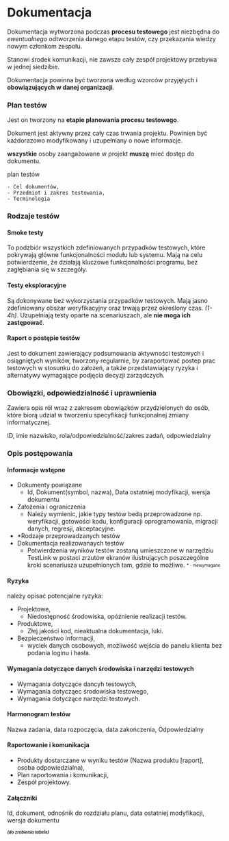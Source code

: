 # Dokumentacja

Dokumentacja wytworzona podczas **procesu testowego** jest niezbędna do *ewentualnego* odtworzenia danego etapu testów, czy przekazania wiedzy nowym członkom zespołu.

Stanowi środek komunikacji, nie zawsze cały zespół projektowy przebywa w jednej siedzibie.

Dokumentacja powinna być tworzona według wzorców przyjętych i **obowiązujących w danej organizacji**.

### Plan testów

Jest on tworzony na **etapie planowania procesu testowego**.

Dokument jest aktywny przez cały czas trwania projektu. Powinien być każdorazowo modyfikowany i uzupełniany o nowe informacje.

**wszystkie** osoby zaangażowane w projekt **muszą** mieć dostęp do dokumentu.

plan testów
```
- Cel dokumentów,
- Przedmiot i zakres testowania,
- Terminologia
```

### Rodzaje testów

#### Smoke testy
To podzbiór wszystkich zdefiniowanych przypadków testowych, które pokrywają główne funkcjonalności modułu lub systemu. Mają na celu potwierdzenie, że działają kluczowe funkcjonalności programu, bez zagłębiania się w szczegóły.

#### Testy eksploracyjne
Są dokonywane bez wykorzystania przypadków testowych. Mają jasno zdefiniowany obszar weryfikacyjny oraz trwają przez określony czas. *(1-4h)*. Uzupełniają testy oparte na scenariuszach, ale **nie moga ich zastępować**.

#### Raport o postępie testów
Jest to dokument zawierający podsumowania aktywności testowych i osiągniętych wyników, tworzony regularnie, by zaraportować postep prac testowych w stosunku do założeń, a także przedstawiający ryzyka i alternatywy wymagające podjęcia decyzji zarządczych.

### Obowiązki, odpowiedzialność i uprawnienia

Zawiera opis ról wraz z zakresem obowiązków przydzielonych do osób, które biorą udział w tworzeniu specyfikacji funkcjonalnej zmiany informatycznej.

ID, imie nazwisko, rola/odpowiedzialność/zakres zadań, odpowiedzialny

### Opis postępowania

#### Informacje wstępne

- Dokumenty powiązane
    * Id, Dokument(symbol, nazwa), Data ostatniej modyfikacji, wersja dokumentu
- Założenia i ograniczenia
    * Należy wymienic,  jakie typy testów bedą przeprowadzone np. weryfikacji, gotowości kodu, konfiguracji oprogramowania, migracji danych, regresji, akceptacyjne.
- \*Rodzaje przeprowadzanych testów
- Dokumentacja realizowanaych testów
    * Potwierdzenia wyników testów zostaną umieszczone w narzędziu TestLink w postaci zrzutów ekranów ilustrujących poszczególne kroki scenariusza uzupełnionych tam, gdzie to możliwe.
<sub><sup>* - niewymagane</sup></sub>

#### Ryzyka

należy opisać potencjalne ryzyka:

- Projektowe,
    * Niedostępność środowiska, opóźnienie realizacji testów.
- Produktowe,
    * Złej jakości kod, nieaktualna dokumentacja, luki.
- Bezpieczeństwo informacji,
    * wyciek danych osobowych, możliwość wejścia do panelu klienta bez podania loginu i hasła.

#### Wymagania dotyczące danych środowiska i narzędzi testowych

- Wymagania dotyczące dancyh testowych,
- Wymagania dotycząec środowiska testowego,
- Wymagania dotyczące narzędzi testowych.

#### Harmonogram testów

Nazwa zadania, data rozpoczęcia, data zakończenia, Odpowiedzialny

#### Raportowanie i komunikacja

- Produkty dostarczane w wyniku testów (Nazwa produktu [raport], osoba odpowiedzialna),
- Plan raportowania i komunikacji,
- Zespół projektowy.

#### Załączniki

Id, dokument, odnośnik do rozdziału planu, data ostatniej modyfikacji, wersja dokumentu


<sub><sup>***(do zrobienia tabele)***</sup></sub>